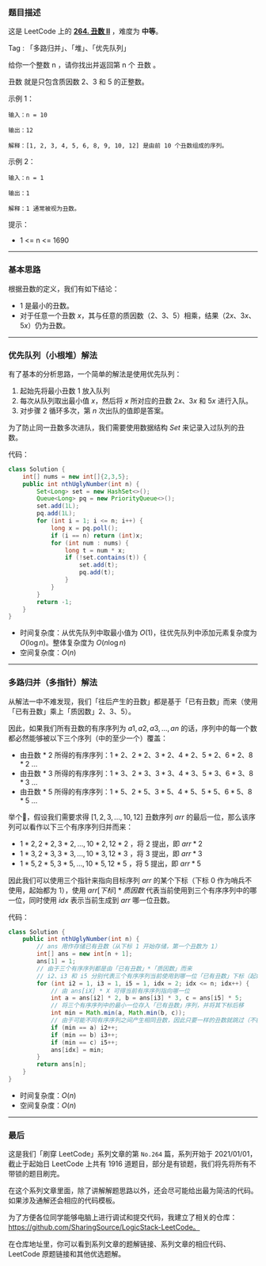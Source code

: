 ### 题目描述

这是 LeetCode 上的 **[264. 丑数 II](https://leetcode-cn.com/problems/ugly-number-ii/solution/gong-shui-san-xie-yi-ti-shuang-jie-you-x-3nvs/)** ，难度为 **中等**。

Tag : 「多路归并」、「堆」、「优先队列」



给你一个整数 n ，请你找出并返回第 n 个 丑数 。

丑数 就是只包含质因数 2、3 和 5 的正整数。

示例 1：
```
输入：n = 10

输出：12

解释：[1, 2, 3, 4, 5, 6, 8, 9, 10, 12] 是由前 10 个丑数组成的序列。
```
示例 2：
```
输入：n = 1

输出：1

解释：1 通常被视为丑数。
```

提示：
* 1 <= n <= 1690

---

### 基本思路

根据丑数的定义，我们有如下结论：

* $1$ 是最小的丑数。
* 对于任意一个丑数 $x$，其与任意的质因数（$2$、$3$、$5$）相乘，结果（$2x$、$3x$、$5x$）仍为丑数。

---

### 优先队列（小根堆）解法

有了基本的分析思路，一个简单的解法是使用优先队列：

1. 起始先将最小丑数 $1$ 放入队列
2. 每次从队列取出最小值 $x$，然后将 $x$ 所对应的丑数 $2x$、$3x$ 和 $5x$ 进行入队。
3. 对步骤 2 循环多次，第 $n$ 次出队的值即是答案。


为了防止同一丑数多次进队，我们需要使用数据结构 $Set$ 来记录入过队列的丑数。

代码：
```java
class Solution {
    int[] nums = new int[]{2,3,5};
    public int nthUglyNumber(int n) {
        Set<Long> set = new HashSet<>();
        Queue<Long> pq = new PriorityQueue<>();
        set.add(1L);
        pq.add(1L);
        for (int i = 1; i <= n; i++) {
            long x = pq.poll();
            if (i == n) return (int)x;
            for (int num : nums) {
                long t = num * x;
                if (!set.contains(t)) {
                    set.add(t);
                    pq.add(t);
                }
            }
        }
        return -1;
    }
}
```
* 时间复杂度：从优先队列中取最小值为 $O(1)$，往优先队列中添加元素复杂度为 $O(\log{n})$。整体复杂度为 $O(n\log{n})$
* 空间复杂度：$O(n)$

---

### 多路归并（多指针）解法

从解法一中不难发现，我们「往后产生的丑数」都是基于「已有丑数」而来（使用「已有丑数」乘上「质因数」$2$、$3$、$5$）。

因此，如果我们所有丑数的有序序列为 $a1,a2,a3,...,an$ 的话，序列中的每一个数都必然能够被以下三个序列（中的至少一个）覆盖：

* 由丑数 * $2$ 所得的有序序列：$1 * 2$、$2 * 2$、$3 * 2$、$4 * 2$、$5 * 2$、$6 * 2$、$8 * 2$ ...
* 由丑数 * $3$ 所得的有序序列：$1 * 3$、$2 * 3$、$3 * 3$、$4 * 3$、$5 * 3$、$6 * 3$、$8 * 3$ ...
* 由丑数 * $5$ 所得的有序序列：$1 * 5$、$2 * 5$、$3 * 5$、$4 * 5$、$5 * 5$、$6 * 5$、$8 * 5$ ...

举个🌰，假设我们需要求得 $[1, 2, 3, ... , 10, 12]$ 丑数序列 $arr$ 的最后一位，那么该序列可以看作以下三个有序序列归并而来：

* $1 * 2, 2 * 2, 3 * 2, ... , 10 * 2, 12 * 2$ ，将 $2$ 提出，即 $arr * 2$
* $1 * 3, 2 * 3, 3 * 3, ... , 10 * 3, 12 * 3$ ，将 $3$ 提出，即 $arr * 3$
* $1 * 5, 2 * 5, 3 * 5, ... , 10 * 5, 12 * 5$ ，将 $5$ 提出，即 $arr * 5$

因此我们可以使用三个指针来指向目标序列 $arr$ 的某个下标（下标 $0$ 作为哨兵不使用，起始都为 $1$），使用 $arr[下标] * 质因数$ 代表当前使用到三个有序序列中的哪一位，同时使用 $idx$ 表示当前生成到 $arr$ 哪一位丑数。

代码：
```java
class Solution {
    public int nthUglyNumber(int n) {
        // ans 用作存储已有丑数（从下标 1 开始存储，第一个丑数为 1）
        int[] ans = new int[n + 1];
        ans[1] = 1;
        // 由于三个有序序列都是由「已有丑数」*「质因数」而来
        // i2、i3 和 i5 分别代表三个有序序列当前使用到哪一位「已有丑数」下标（起始都指向 1）
        for (int i2 = 1, i3 = 1, i5 = 1, idx = 2; idx <= n; idx++) {
            // 由 ans[iX] * X 可得当前有序序列指向哪一位
            int a = ans[i2] * 2, b = ans[i3] * 3, c = ans[i5] * 5;
            // 将三个有序序列中的最小一位存入「已有丑数」序列，并将其下标后移
            int min = Math.min(a, Math.min(b, c));
            // 由于可能不同有序序列之间产生相同丑数，因此只要一样的丑数就跳过（不能使用 else if ）
            if (min == a) i2++; 
            if (min == b) i3++;
            if (min == c) i5++;
            ans[idx] = min;
        }
        return ans[n];
    }
}
```
* 时间复杂度：$O(n)$
* 空间复杂度：$O(n)$

---

### 最后

这是我们「刷穿 LeetCode」系列文章的第 `No.264` 篇，系列开始于 2021/01/01，截止于起始日 LeetCode 上共有 1916 道题目，部分是有锁题，我们将先将所有不带锁的题目刷完。

在这个系列文章里面，除了讲解解题思路以外，还会尽可能给出最为简洁的代码。如果涉及通解还会相应的代码模板。

为了方便各位同学能够电脑上进行调试和提交代码，我建立了相关的仓库：https://github.com/SharingSource/LogicStack-LeetCode。

在仓库地址里，你可以看到系列文章的题解链接、系列文章的相应代码、LeetCode 原题链接和其他优选题解。

